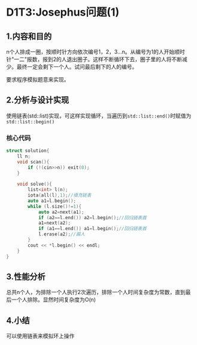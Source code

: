 # D1T3:Josephus问题(1)

## 1.内容和目的 

n个人排成一圈，按顺时针方向依次编号1，2，3…n。从编号为1的人开始顺时针"一二"报数，报到2的人退出圈子。这样不断循环下去，圈子里的人将不断减少。最终一定会剩下一个人。试问最后剩下的人的编号。

要求程序模拟题意来实现。

## 2.分析与设计实现

使用链表(std::list)实现，可这样实现循环，当遍历到`std::list::end()`时赋值为`std::list::begin()`

### 核心代码

```cpp
struct solution{
	ll n;
	void scan(){
		if (!(cin>>n)) exit(0);
	}
	
	void solve(){
		list<int> l(n);
		iota(all(l),1);//填充链表
		auto a1=l.begin();
		while (l.size()!=1){
			auto a2=next(a1);
			if (a2==l.end()) a2=l.begin();//回归链表首
			a1=next(a2);
			if (a1==l.end()) a1=l.begin();//回归链表首
			l.erase(a2);//踢人
		}
		cout << *l.begin() << endl;
	} 
}
```

## 3.性能分析

总共n个人，为排除一个人执行2次遍历，排除一个人时间复杂度为常数，直到最后一个人排除。显然时间复杂度为O(n)

## 4.小结

可以使用链表来模拟环上操作

